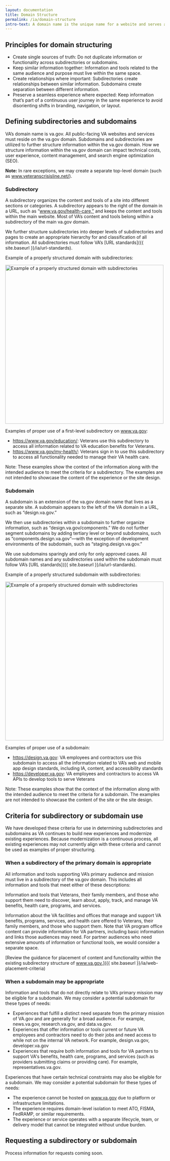 ```yaml
---
layout: documentation
title: Domain Structure
permalink: /ia/domain-structure
intro-text: A domain name is the unique name for a website and serves as the site’s primary address and identifier. VA’s domain name is va.gov. All public-facing VA websites and services must reside on the va.gov domain, with rare exceptions.  
---
```



## Principles for domain structuring

- Create single sources of truth: Do not duplicate information or functionality across subdirectories or subdomains. 
- Keep similar information together: Information and tools related to the same audience and purpose must live within the same space.  
- Create relationships where important: Subdirectories create relationships between similar information. Subdomains create separation between different information. 
- Preserve a seamless experience where expected:  Keep information that’s part of a continuous user journey in the same experience to avoid disorienting shifts in branding, navigation, or layout.   

## Defining subdirectories and subdomains

VA’s domain name is va.gov. All public-facing VA websites and services must reside on the va.gov domain. Subdomains and subdirectories are utilized to further structure information within the va.gov domain. How we structure information within the va.gov domain can impact technical costs, user experience, content management, and search engine optimization (SEO).

**Note:** In rare exceptions, we may create a separate top-level domain (such as www.veteranscrisisline.net/).

### Subdirectory 

A subdirectory organizes the content and tools of a site into different sections or categories.  A subdirectory appears to the right of the domain in a URL, such as “www.va.gov/health-care,” and keeps the content and tools within the main website. Most of VA’s content and tools belong within a subdirectory of the main va.gov domain.   

We further structure subdirectories into deeper levels of subdirectories and pages to create an appropriate hierarchy for and classification of all information. All subdirectories must follow VA’s [URL standards]({{ site.baseurl }}/ia/url-standards).  

Example of a properly structured domain with subdirectories: 

<img width="500" alt="Example of a properly structured domain with subdirectories" src="https://github.com/user-attachments/assets/5b85fffb-2030-4509-b4e9-4eb8b6f2568a" />


Examples of proper use of a first-level subdirectory on www.va.gov: 
- https://www.va.gov/education/: Veterans use this subdirectory to access all information related to VA education benefits for Veterans.  
- https://www.va.gov/my-health/: Veterans sign in to use this subdirectory to access all functionality needed to manage their VA health care.  

Note: These examples show the context of the information along with the intended audience to meet the criteria for a subdirectory. The examples are not intended to showcase the content of the experience or the site design. 

### Subdomain 

A subdomain is an extension of the va.gov domain name that lives as a separate site. A subdomain appears to the left of the VA domain in a URL, such as “design.va.gov.”   

We then use subdirectories within a subdomain to further organize information, such as “design.va.gov/components.” We do not further segment subdomains by adding tertiary level or beyond subdomains, such as “components.design.va.gov”—with the exception of development environments of the subdomain, such as “staging.design.va.gov.” 

We use subdomains sparingly and only for only approved cases. All subdomain names and any subdirectories used within the subdomain must follow VA’s [URL standards]({{ site.baseurl }}/ia/url-standards). 

Example of a properly structured subdomain with subdirectories: 

<img width="500" alt="Example of a properly structured domain with subdirectories" src="https://github.com/user-attachments/assets/5b85fffb-2030-4509-b4e9-4eb8b6f2568a" />


Examples of proper use of a subdomain: 
- https://design.va.gov: VA employees and contractors use this subdomain to access all the information related to VA’s web and mobile app design standards, including IA, content, and accessibility standards   
- https://developer.va.gov: VA employees and contractors to access VA APIs to develop tools to serve Veterans  

Note: These examples show that the context of the information along with the intended audience to meet the criteria for a subdomain. The examples are not intended to showcase the content of the site or the site design. 


## Criteria for subdirectory or subdomain use 

We have developed these criteria for use in determining subdirectories and subdomains as VA continues to build new experiences and modernize existing experiences. Because modernization is a continuous process, all existing experiences may not currently align with these criteria and cannot be used as examples of proper structuring. 

### When a subdirectory of the primary domain is appropriate 

All information and tools supporting VA’s primary audience and mission must live in a subdirectory of the va.gov domain. This includes all information and tools that meet either of these descriptions: 

Information and tools that Veterans, their family members, and those who support them need to discover, learn about, apply, track, and manage VA benefits, health care, programs, and services. 

Information about the VA facilities and offices that manage and support VA benefits, programs, services, and health care offered to Veterans, their family members, and those who support them. Note that VA program office content can provide information for VA partners, including basic information and links those audiences may need. For partner audiences who need extensive amounts of information or functional tools, we would consider a separate space. 

[Review the guidance for placement of content and functionality within the existing subdirectory structure of www.va.gov.]({{ site.baseurl }}/ia/web-placement-criteria) 

### When a subdomain may be appropriate 

Information and tools that do not directly relate to VA’s primary mission may be eligible for a subdomain. We may consider a potential subdomain for these types of needs: 

- Experiences that fulfill a distinct need separate from the primary mission of VA.gov and are generally for a broad audience. For example, news.va.gov, research.va.gov, and data.va.gov. 
- Experiences that offer information or tools current or future VA employees and contractors need to do their jobs and need access to while not on the internal VA network. For example, design.va.gov, developer.va.gov 
- Experiences that require both information and tools for VA partners to support VA's benefits, health care, programs, and services (such as providers submitting claims or providing care). For example,  representatives.va.gov. 

Experiences that have certain technical constraints may also be eligible for a subdomain. We may consider a potential subdomain for these types of needs: 
- The experience cannot be hosted on www.va.gov due to platform or infrastructure limitations. 
- The experience requires domain-level isolation to meet ATO, FISMA, FedRAMP, or similar requirements. 
- The experience or service operates with a separate lifecycle, team, or delivery model that cannot be integrated without undue burden. 

## Requesting a subdirectory or subdomain 

Process information for requests coming soon.
